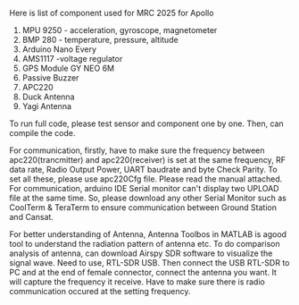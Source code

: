 Here is list of component used for MRC 2025 for Apollo
1. MPU 9250 - acceleration, gyroscope, magnetometer
2. BMP 280 - temperature, pressure, altitude
3. Arduino Nano Every
4. AMS1117 -voltage regulator
5. GPS Module GY NEO 6M
6. Passive Buzzer
7. APC220
8. Duck Antenna
9. Yagi Antenna


To run full code, please test sensor and component one by one. Then, can compile the code.

For communication, firstly, have to make sure the frequency between apc220(trancmitter) and apc220(receiver) is set at the same frequency, RF data rate, Radio Output Power, UART baudrate and byte Check Parity. To set all these, please use apc220Cfg file. Please read the manual attached.
For communication, arduino IDE Serial monitor can't display two UPLOAD file at the same time. So, please download any other Serial Monitor such as CoolTerm & TeraTerm to ensure communication between Ground Station and Cansat.

For better understanding of Antenna, Antenna Toolbos in MATLAB is agood tool to understand the radiation pattern of antenna etc. To do comparison analysis of antenna, can download Airspy SDR software to visualize the signal wave. Need to use, RTL-SDR USB. Then connect the USB RTL-SDR to PC and at the end of female connector, connect the antenna you want. It will capture the frequency it receive. Have to make sure there is radio communication occured at the setting frequency.
